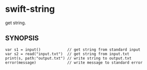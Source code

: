 swift-string
============

get string.

SYNOPSIS
--------
````
var s1 = input()            // get string from standard input
var s2 = read("input.txt")  // get string from input.txt
print(s, path:"output.txt") // write string to output.txt
error(message)              // write message to standard error
````